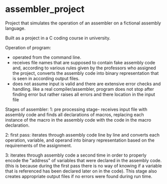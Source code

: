 # assembler_project
Project that simulates the operation of an assembler on a fictional assembly language.

Built as a project in a C coding course in university.

Operation of program:
- operated from the command line.
- receives file names that are supposed to contain fake assembly code and, according to various rules given by the professors who assigned the project, converts the       assembly code into binary representation that is seen in according output files.
- does not assume input is valid and there are extensive error checks and handling.
  like a real compiler/assembler, program does not stop after finding error but rather raises all errors and there location in the input file

Stages of assembler: 
  1: pre processing stage- receives input file with assembly code and finds all declarations of macros, replacing each instance of the macro in the assembly code with the code in the macro declaration. 
  
  2: first pass: iterates through assembly code line by line and converts each operation, variable, and operand into binary representation based on the requirements of the assignment. 
  
  3: iterates through assembly code a second time in order to properly encode the "address" of variables that were declared in the assembly code. (this is because during the first pass there is no way of knowing if a variable that is referenced has been declared later on in the code). This stage also creates appropriate output files if no errors were found during run time.
